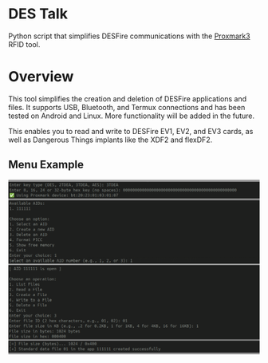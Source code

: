 # DES Talk
Python script that simplifies DESFire communications with the [Proxmark3](https://github.com/RfidResearchGroup/proxmark3) RFID tool.

# Overview
This tool simplifies the creation and deletion of DESFire applications and files. It supports USB, Bluetooth, and Termux connections and has been tested on Android and Linux. More functionality will be added in the future.

This enables you to read and write to DESFire EV1, EV2, and EV3 cards, as well as Dangerous Things implants like the XDF2 and flexDF2.

## Menu Example
![DES_Talk](/menu_example.png)
